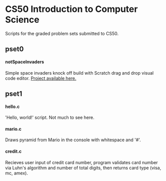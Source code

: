 # CS50 Introduction to Computer Science
Scripts for the graded problem sets submitted to CS50.

## pset0
#### notSpaceInvaders
Simple space invaders knock off build with Scratch drag and drop visual code editor. [Project available here.](https://scratch.mit.edu/projects/239874672/)

## pset1
#### hello.c
'Hello, world!' script. Not much to see here.

#### mario.c
Draws pyramid from Mario in the console with whitespace and '#'.

#### credit.c
Recieves user input of credit card number, program validates card number via Luhn's algorithm and number of total digits, then returns card type (visa, mc, amex).

